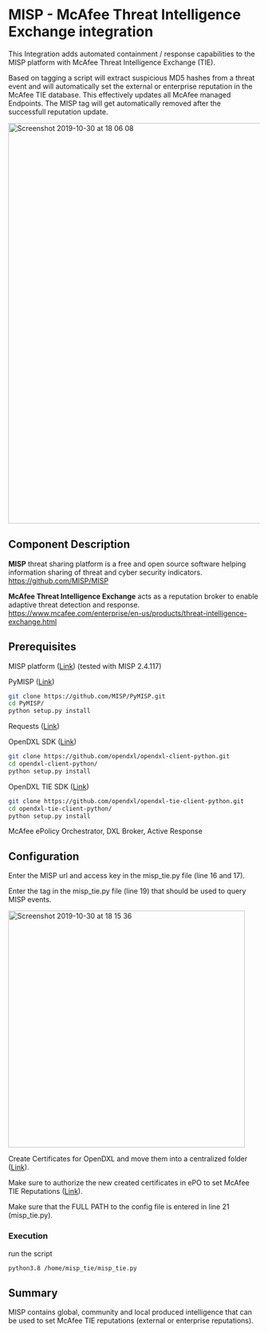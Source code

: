 # MISP - McAfee Threat Intelligence Exchange integration

This Integration adds automated containment / response capabilities to the MISP platform with McAfee Threat Intelligence Exchange (TIE).

Based on tagging a script will extract suspicious MD5 hashes from a threat event and will automatically set the external or enterprise reputation in the McAfee TIE database. This effectively updates all McAfee managed Endpoints.
The MISP tag will get automatically removed after the successfull reputation update.

   <img width="802" alt="Screenshot 2019-10-30 at 18 06 08" src="https://user-images.githubusercontent.com/25227268/67881016-06148e80-fb40-11e9-9cad-54253e965e14.png">

## Component Description
**MISP** threat sharing platform is a free and open source software helping information sharing of threat and cyber security indicators. https://github.com/MISP/MISP

**McAfee Threat Intelligence Exchange** acts as a reputation broker to enable adaptive
threat detection and response. https://www.mcafee.com/enterprise/en-us/products/threat-intelligence-exchange.html

## Prerequisites
MISP platform ([Link](https://github.com/MISP/MISP)) (tested with MISP 2.4.117)

PyMISP ([Link](https://github.com/MISP/PyMISP))
```sh
git clone https://github.com/MISP/PyMISP.git
cd PyMISP/
python setup.py install
```

Requests ([Link](http://docs.python-requests.org/en/master/user/install/#install))

OpenDXL SDK ([Link](https://github.com/opendxl/opendxl-client-python))
```sh
git clone https://github.com/opendxl/opendxl-client-python.git
cd opendxl-client-python/
python setup.py install
```

OpenDXL TIE SDK ([Link](https://github.com/opendxl/opendxl-tie-client-python))
```sh
git clone https://github.com/opendxl/opendxl-tie-client-python.git
cd opendxl-tie-client-python/
python setup.py install
```

McAfee ePolicy Orchestrator, DXL Broker, Active Response

## Configuration
Enter the MISP url and access key in the misp_tie.py file (line 16 and 17).

Enter the tag in the misp_tie.py file (line 19) that should be used to query MISP events.

<img width="474" alt="Screenshot 2019-10-30 at 18 15 36" src="https://user-images.githubusercontent.com/25227268/67881736-57714d80-fb41-11e9-9276-ead5f48afe8a.png">

Create Certificates for OpenDXL and move them into a centralized folder ([Link](https://opendxl.github.io/opendxl-client-python/pydoc/epoexternalcertissuance.html)). 

Make sure to authorize the new created certificates in ePO to set McAfee TIE Reputations ([Link](https://opendxl.github.io/opendxl-tie-client-python/pydoc/basicsetreputationexample.html)).

Make sure that the FULL PATH to the config file is entered in line 21 (misp_tie.py).

### Execution

run the script 
```sh
python3.8 /home/misp_tie/misp_tie.py
```

## Summary
MISP contains global, community and local produced intelligence that can be used to set McAfee TIE reputations (external or enterprise reputations).
